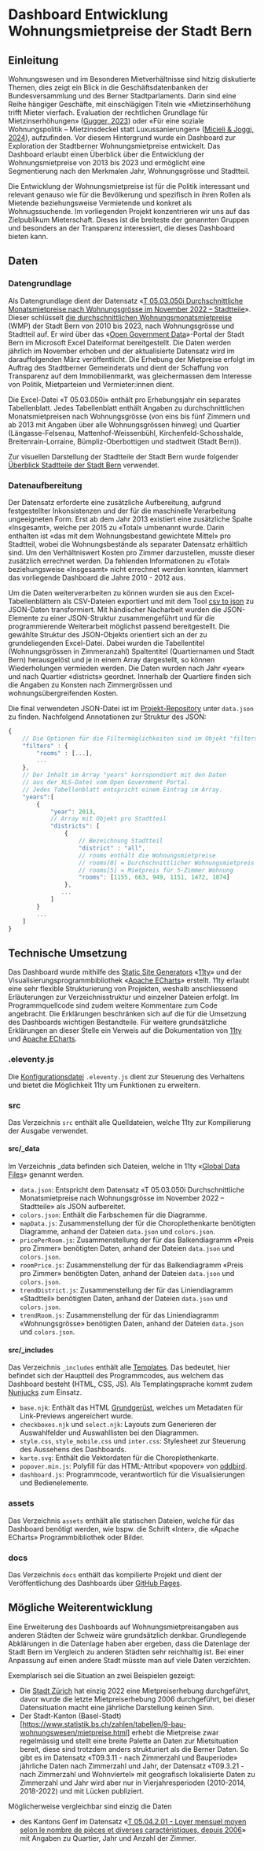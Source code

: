 # Dashboard Entwicklung Wohnungsmietpreise der Stadt Bern
## Einleitung
Wohnungswesen und im Besonderen Mietverhältnisse sind hitzig diskutierte Themen, dies zeigt ein Blick in die Geschäftsdatenbanken der Bundesversammlung und des Berner Stadtparlaments. Darin sind eine Reihe hängiger Geschäfte, mit einschlägigen Titeln wie «Mietzinserhöhung trifft Mieter vierfach. Evaluation der rechtlichen Grundlage für Mietzinserhöhungen» ([Gugger, 2023](https://www.parlament.ch/de/ratsbetrieb/suche-curia-vista/geschaeft?AffairId=20234272)) oder «Für eine soziale Wohnungspolitik – Mietzinsdeckel statt Luxussanierungen» ([Micieli & Joggi, 2024](https://ris.bern.ch/Geschaeft.aspx?obj_guid=cb53a21b596b4e6a8b871825423ecb89)), aufzufinden. Vor diesem Hintergrund wurde ein Dashboard zur Exploration der Stadtberner Wohnungsmietpreise entwickelt. Das Dashboard erlaubt einen Überblick über die Entwicklung der Wohnungsmietpreise von 2013 bis 2023 und ermöglicht eine Segmentierung nach den Merkmalen Jahr, Wohnungsgrösse und Stadtteil. 

Die Entwicklung der Wohnungsmietpreise ist für die Politik interessant und relevant genauso wie für die Bevölkerung und spezifisch in ihren Rollen als Mietende beziehungsweise Vermietende und konkret als Wohnugssuchende. Im vorliegenden Projekt konzentrieren wir uns auf das Zielpublikum Mieterschaft. Dieses ist die breiteste der genannten Gruppen und besonders an der Transparenz interessiert, die dieses Dashboard bieten kann.

## Daten
### Datengrundlage
Als Datengrundlage dient der Datensatz «[T 05.03.050i Durchschnittliche Monatsmietpreise nach Wohnungsgrösse im November 2022 – Stadtteile](https://www.bern.ch/themen/stadt-recht-und-politik/bern-in-zahlen/katost/05pre/05pre-xls#mietpreise)». Dieser schlüsselt [die durchschnittlichen Wohnungsmonatsmietpreise](https://www.bern.ch/politik-und-verwaltung/stadtverwaltung/prd/abteilung-aussenbeziehungen-und-statistik/statistik-stadt-bern/wohnungsmietpreiserhebung) (WMP) der Stadt Bern von 2010 bis 2023, nach Wohnungsgrösse und Stadtteil auf. Er wird über das «[Open Government Data](https://www.bern.ch/open-government-data-ogd/ideen-fuer-dienstleistungen)»-Portal der Stadt Bern im Microsoft Excel Dateiformat bereitgestellt. Die Daten werden jährlich im November erhoben und der aktualisierte Datensatz wird im darauffolgenden März veröffentlicht. Die Erhebung der Mietpreise erfolgt im Auftrag des Stadtberner Gemeinderats und dient der Schaffung von Transparenz auf dem Immobilienmarkt, was gleichermassen dem Interesse von Politik, Mietparteien und Vermieter:innen dient. 

Die Excel-Datei «T 05.03.050i» enthält pro Erhebungsjahr ein separates Tabellenblatt. Jedes Tabellenblatt enthält Angaben zu durchschnittlichen Monatsmietpreisen nach Wohnungsgrösse (von eins bis fünf Zimmern und ab 2013 mit Angaben über alle Wohnungsgrössen hinweg) und Quartier (Längasse-Felsenau, Mattenhof-Weissenbühl, Kirchenfeld-Schosshalde, Breitenrain-Lorraine, Bümpliz-Oberbottigen und stadtweit (Stadt Bern)). 

Zur visuellen Darstellung der Stadtteile der Stadt Bern wurde folgender [Überblick Stadtteile der Stadt Bern](https://www.bern.ch/themen/stadt-recht-und-politik/bern-in-zahlen/katost/stasta) verwendet.

### Datenaufbereitung
Der Datensatz erforderte eine zusätzliche Aufbereitung, aufgrund festgestellter Inkonsistenzen und der für die maschinelle Verarbeitung ungeeigneten Form. Erst ab dem Jahr 2013 existiert eine zusätzliche Spalte «Insgesamt», welche per 2015 zu «Total» umbenannt wurde. Darin enthalten ist «das mit dem Wohnungsbestand gewichtete Mittel» pro Stadtteil, wobei die Wohnungsbestände als separater Datensatz erhältlich sind. Um den Verhältniswert Kosten pro Zimmer darzustellen, musste dieser zusätzlich errechnet werden. Da fehlenden Informationen zu «Total» beziehungsweise «Insgesamt» nicht errechnet werden konnten, klammert das vorliegende Dashboard die Jahre 2010 - 2012 aus.

Um die Daten weiterverarbeiten zu können wurden sie aus den Excel-Tabellenblättern als CSV-Dateien exportiert und mit dem Tool [csv to json](csvjson.com/csv2json) zu JSON-Daten transformiert. Mit händischer Nacharbeit wurden die JSON-Elemente zu einer JSON-Struktur zusammengeführt und für die programmierende Weiterarbeit möglichst passend bereitgestellt.
Die gewählte Struktur des JSON-Objekts orientiert sich an der zu grundeliegenden Excel-Datei. Dabei wurden die Tabellentitel (Wohnungsgrössen in Zimmeranzahl) Spaltentitel (Quartiernamen und Stadt Bern) herausgelöst und je in einem Array dargestellt, so können Wiederholungen vermieden werden. Die Daten wurden nach Jahr «year» und nach Quartier «districts» geordnet. Innerhalb der Quartiere finden sich die Angaben zu Konsten nach Zimmergrössen und wohnungsübergreifenden Kosten.

Die final verwendeten JSON-Datei ist im [Projekt-Repository](github.com/giodi/wmp-vis/tree/main/src/_data) unter `data.json` zu finden. Nachfolgend Annotationen zur Struktur des JSON:
```javascript
{
    // Die Optionen für die Filtermöglichkeiten sind im Objekt "filters" gespeichert.
    "filters" : {
        "rooms" : [...],
        ...
    },
    // Der Inhalt im Array "years" korrspondiert mit den Daten
    // aus der XLS-Datei vom Open Government Portal.
    // Jedes Tabellenblatt entspricht einem Eintrag im Array.
    "years":[
        {
            "year": 2013,
            // Array mit Objekt pro Stadtteil
            "districts": [
                {    
                    // Bezeichnung Stadtteil
                    "district" : "all",
                    // rooms enthält die Wohnungsmietpreise
                    // rooms[0] = Durchschnittlicher Wohnungsmietpreis
                    // rooms[5] = Mietpreis für 5-Zimmer Wohnung
                    "rooms": [1155, 663, 949, 1151, 1472, 1874]
                },
               ...
            ]
        }
        ...
    ]
}
```

## Technische Umsetzung
Das Dashboard wurde mithilfe des [Static Site Generators](https://en.wikipedia.org/wiki/Static_site_generator) «[11ty](https://11ty.dev)» und der Visualisierungsprogrammbibliothek «[Apache ECharts](https://echarts.apache.org/)» erstellt. 11ty erlaubt eine sehr flexible Strukturierung von Projekten, weshalb anschliessend Erläuterungen zur Verzeichnisstruktur und einzelner Dateien erfolgt. Im Programmquellcode sind zudem weitere Kommentare zum Code angebracht. Die Erklärungen beschränken sich auf die für die Umsetzung des Dashboards wichtigen Bestandteile. Für weitere grundsätzliche Erklärungen an dieser Stelle ein Verweis auf die Dokumentation von [11ty](https://www.11ty.dev/docs/) und [Apache ECharts](https://echarts.apache.org/handbook/en/get-started/).

### .eleventy.js
Die [Konfigurationsdatei](https://www.11ty.dev/docs/config/) `.eleventy.js` dient zur Steuerung des Verhaltens und bietet die Möglichkeit 11ty um Funktionen zu erweitern.

### src
Das Verzeichnis `src` enthält alle Quelldateien, welche 11ty zur Kompilierung der Ausgabe verwendet.

#### src/_data
Im Verzeichnis _data befinden sich Dateien, welche in 11ty «[Global Data Files](https://www.11ty.dev/docs/data-global/)» genannt werden. 

- `data.json`: Entspricht dem Datensatz «T 05.03.050i Durchschnittliche Monatsmietpreise nach Wohnungsgrösse im November 2022 – Stadtteile» als JSON aufbereitet. 
- `colors.json`: Enthält die Farbschemen für die Diagramme. 
- `mapData.js`: Zusammenstellung der für die Choroplethenkarte benötigten Diagramme, anhand der Dateien `data.json` und `colors.json`.
- `pricePerRoom.js`: Zusammenstellung der für das Balkendiagramm «Preis pro Zimmer» benötigten Daten, anhand der Dateien `data.json` und `colors.json`.
- `roomPrice.js`: Zusammenstellung der für das Balkendiagramm «Preis pro Zimmer» benötigten Daten, anhand der Dateien `data.json` und `colors.json`.
- `trendDistrict.js`: Zusammenstellung der für das Liniendiagramm «Stadtteil» benötigten Daten, anhand der Dateien `data.json` und `colors.json`.
- `trendRoom.js`: Zusammenstellung der für das Liniendiagramm «Wohnungsgrösse» benötigten Daten, anhand der Dateien `data.json` und `colors.json`.

#### src/_includes
Das Verzeichnis `_includes` enthält alle [Templates](https://www.11ty.dev/docs/templates/). Das bedeutet, hier befindet sich der Hauptteil des Programmcodes, aus welchem das Dashboard besteht (HTML, CSS, JS). Als Templatingsprache kommt zudem [Nunjucks](https://mozilla.github.io/nunjucks/) zum Einsatz.

- `base.njk`: Enthält das HTML [Grundgerüst](https://wiki.selfhtml.org/wiki/HTML/Tutorials/Grundger%C3%BCst), welches um Metadaten für Link-Previews angereichert wurde.
-  `checkboxes.njk` und `select.njk`: Layouts zum Generieren der Auswahlfelder und Auswahllisten bei den Diagrammen.
- `style.css`, `style_mobile.css` und `inter.css`: Stylesheet zur Steuerung des Aussehens des Dashboards.
- `karte.svg`: Enthält die Vektordaten für die Choroplethenkarte.
- `popover.min.js`: Polyfill für das HTML-Attribut «popover» von [oddbird](https://github.com/oddbird/popover-polyfill).
- `dashboard.js`: Programmcode, verantwortlich für die Visualisierungen und Bedienelemente.

### assets
Das Verzeichnis `assets` enthält alle statischen Dateien, welche für das Dashboard benötigt werden, wie bspw. die Schrift «Inter», die «Apache ECharts» Programmbibliothek oder Bilder.

### docs
Das Verzeichnis `docs` enthält das kompilierte Projekt und dient der Veröffentlichung des Dashboards über [GitHub Pages](https://pages.github.com/).

## Mögliche Weiterentwicklung

Eine Erweiterung des Dashboards auf Wohnungsmietpreisangaben aus anderen Städten der Schweiz wäre grundsätzlich denkbar. Grundlegende Abklärungen in die Datenlage haben aber ergeben, dass die Datenlage der Stadt Bern im Vergleich zu anderen Städten sehr reichhaltig ist. Bei einer Anpassung auf einen andere Stadt müsste man auf viele Daten verzichten. 

Exemplarisch sei die Situation an zwei Beispielen gezeigt:
- Die [Stadt Zürich](https://www.stadt-zuerich.ch/prd/de/index/statistik/publikationen-angebote/publikationen/webartikel/2022-11-03_Mietpreise-in-der-Stadt-Zuerich.html) hat einzig 2022 eine Mietpreiserhebung durchgeführt, davor wurde die letzte Mietpreiserhebung 2006 durchgeführt, bei dieser Datensituation macht eine jährliche Darstellung keinen Sinn.
- Der Stadt-Kanton (Basel-Stadt)[https://www.statistik.bs.ch/zahlen/tabellen/9-bau-wohnungswesen/mietpreise.html] erhebt die Mietpreise zwar regelmässig und stellt eine breite Palette an Daten zur Mietsituation bereit, diese sind trotzdem anders strukturiert als die Berner Daten. So gibt es im Datensatz «T09.3.11 - nach Zimmerzahl und Bauperiode» jährliche Daten nach Zimmerzahl und Jahr, der Datensatz «T09.3.21 - nach Zimmerzahl und Wohnviertel» mit geografisch lokalisierte Daten zu Zimmerzahl und Jahr wird aber nur in Vierjahresperioden (2010-2014, 2018-2022) und mit Lücken publiziert.

Möglicherweise vergleichbar sind einzig die Daten
- des Kantons Genf im Datensatz «[T 05.04.2.01 - Loyer mensuel moyen selon le nombre de pièces et diverses caractéristiques, depuis 2006](https://statistique.ge.ch/domaines/05/05_04/tableaux.asp#5)» mit Angaben zu Quartier, Jahr und Anzahl der Zimmer.

